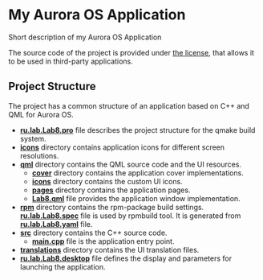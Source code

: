 # My Aurora OS Application

Short description of my Aurora OS Application

The source code of the project is provided under
[the license](LICENSE.BSD-3-CLAUSE.md),
that allows it to be used in third-party applications.

## Project Structure

The project has a common structure
of an application based on C++ and QML for Aurora OS.

* **[ru.lab.Lab8.pro](ru.lab.Lab8.pro)** file
  describes the project structure for the qmake build system.
* **[icons](icons)** directory contains application icons for different screen resolutions.
* **[qml](qml)** directory contains the QML source code and the UI resources.
  * **[cover](qml/cover)** directory contains the application cover implementations.
  * **[icons](qml/icons)** directory contains the custom UI icons.
  * **[pages](qml/pages)** directory contains the application pages.
  * **[Lab8.qml](qml/Lab8.qml)** file
    provides the application window implementation.
* **[rpm](rpm)** directory contains the rpm-package build settings.
  **[ru.lab.Lab8.spec](rpm/ru.lab.Lab8.spec)** file is used by rpmbuild tool.
  It is generated from **[ru.lab.Lab8.yaml](rpm/ru.lab.Lab8.yaml)** file.
* **[src](src)** directory contains the C++ source code.
  * **[main.cpp](src/main.cpp)** file is the application entry point.
* **[translations](translations)** directory contains the UI translation files.
* **[ru.lab.Lab8.desktop](ru.lab.Lab8.desktop)** file
  defines the display and parameters for launching the application.